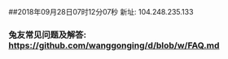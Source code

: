 ##2018年09月28日07时12分07秒 新址: 104.248.235.133
### 兔友常见问题及解答: https://github.com/wanggonging/d/blob/w/FAQ.md
